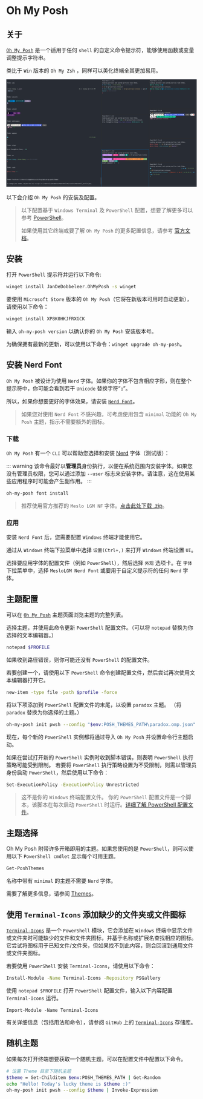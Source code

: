 # Oh My Posh

## 关于

[`Oh My Posh`](https://ohmyposh.dev/) 是一个适用于任何 `shell` 的自定义命令提示符，能够使用函数或变量调整提示字符串。

类比于 `Win` 版本的 `Oh My Zsh` ，同样可以美化终端全其更加易用。

![](./images/oh-my-posh/Snipaste_2023-12-24_17-15-36.png)

以下会介绍 `Oh My Posh` 的安装及配置。

> 以下配置基于 `Windows Terminal` 及 `PowerShell` 配置，想要了解更多可以参考 [PowerShell](./power-shell.md)。
>
> 如果使用其它终端或要了解 `Oh My Posh` 的更多配置信息，请参考 [官方文档](https://ohmyposh.dev/)。

## 安装

打开 `PowerShell` 提示符并运行以下命令:

```bash
winget install JanDeDobbeleer.OhMyPosh -s winget
```

要使用 `Microsoft Store` 版本的 `Oh My Posh`（它将在新版本可用时自动更新），请使用以下命令：

```bash
winget install XP8K0HKJFRXGCK
```

输入 `oh-my-posh version` 以确认你的 `Oh My Posh` 安装版本号。

为确保拥有最新的更新，可以使用以下命令：`winget upgrade oh-my-posh`。

## 安装 Nerd Font

`Oh My Posh` 被设计为使用 `Nerd` 字体。如果你的字体不包含相应字形，则在整个提示符中，你可能会看到若干 `Unicode` 替换字符“`▯`”。

所以，如果你想要更好的字体效果，请安装 [`Nerd Font`](https://ohmyposh.dev/docs/installation/fonts)。

> 如果您对使用 `Nerd Font` 不感兴趣，可考虑使用包含 `minimal` 功能的 `Oh My Posh` 主题，指示不需要额外的图标。

### 下载

`Oh My Posh` 有一个 `CLI` 可以帮助您选择和安装 [Nerd](https://www.nerdfonts.com/) 字体（测试版）：

::: warning
该命令最好以**管理员**身份执行，以便在系统范围内安装字体。如果您没有管理员权限，您可以通过添加 `--user` 标志来安装字体。请注意，这在使用某些应用程序时可能会产生副作用。
:::

```bash
oh-my-posh font install
```

> 推荐使用官方推荐的 `Meslo LGM NF` 字体。[点击此处下载 .zip](https://github.com/ryanoasis/nerd-fonts/releases/download/v3.0.2/Meslo.zip)。

### 应用

安装 `Nerd Font` 后，您需要配置 `Windows` 终端才能使用它。

通过从 `Windows` 终端下拉菜单中选择 `设置(Ctrl+,)` 来打开 `Windows` 终端设置 `UI`。

选择要应用字体的配置文件（例如 `PowerShell`），然后选择 `外观` 选项卡。在 `字体` 下拉菜单中，选择 `MesloLGM Nerd Font` 或要用于自定义提示符的任何 `Nerd` 字体。

## 主题配置

可以在 [`Oh My Posh`](https://ohmyposh.dev/docs/themes) 主题页面浏览主题的完整列表。

选择主题，并使用此命令更新 `PowerShell` 配置文件。（可以将 `notepad` 替换为你选择的文本编辑器。）

```bash
notepad $PROFILE
```

如果收到路径错误，则你可能还没有 `PowerShell` 的配置文件。

若要创建一个，请使用以下 `PowerShell` 命令创建配置文件，然后尝试再次使用文本编辑器打开它。

```bash
new-item -type file -path $profile -force
```

将以下项添加到 `PowerShell` 配置文件的末尾，以设置 `paradox` 主题。 （将 `paradox` 替换为你选择的主题。）

```bash
oh-my-posh init pwsh --config "$env:POSH_THEMES_PATH\paradox.omp.json" | Invoke-Expression
```

现在，每个新的 `PowerShell` 实例都将通过导入 `Oh My Posh` 并设置命令行主题启动。

如果在尝试打开新的 `PowerShell` 实例时收到脚本错误，则表明 `PowerShell` 执行策略可能受到限制。 若要将 `PowerShell` 执行策略设置为不受限制，则需以管理员身份启动 `PowerShell`，然后使用以下命令：

```bash
Set-ExecutionPolicy -ExecutionPolicy Unrestricted
```

> 这不是你的 `Windows` 终端配置文件。 你的 `PowerShell` 配置文件是一个脚本，该脚本在每次启动 `PowerShell` 时运行。[详细了解 PowerShell 配置文件](https://learn.microsoft.com/zh-cn/powershell/module/microsoft.powershell.core/about/about_profiles)。

## 主题选择

Oh My Posh 附带许多开箱即用的主题。如果您使用的是 `PowerShell`，则可以使用以下 `PowerShell cmdlet` 显示每个可用主题。

```bash
Get-PoshThemes
```

名称中带有 `minimal` 的主题不需要 `Nerd` 字体。

需要了解更多信息，请参阅 [Themes](https://ohmyposh.dev/docs/themes)。

## 使用 `Terminal-Icons` 添加缺少的文件夹或文件图标

[`Terminal-Icons`](https://github.com/devblackops/Terminal-Icons) 是一个 `PowerShell` 模块，它会添加在 `Windows` 终端中显示文件或文件夹时可能缺少的文件和文件夹图标，并基于名称或扩展名查找相应的图标。 它尝试将图标用于已知文件/文件夹，但如果找不到此内容，则会回滚到通用文件或文件夹图标。

若要使用 `PowerShell` 安装 `Terminal-Icons`，请使用以下命令：

```bash
Install-Module -Name Terminal-Icons -Repository PSGallery
```

使用 `notepad $PROFILE` 打开 `PowerShell` 配置文件，输入以下内容配置 `Terminal-Icons` 运行。

```text
Import-Module -Name Terminal-Icons
```

有关详细信息（包括用法和命令），请参阅 `GitHub` 上的 [`Terminal-Icons`](https://github.com/devblackops/Terminal-Icons) 存储库。

## 随机主题

如果每次打开终端想要获取一个随机主题，可以在配置文件中配置以下命令。

```bash
# 设置 Theme 目录下随机主题
$theme = Get-Childitem $env:POSH_THEMES_PATH | Get-Random
echo "Hello! Today's lucky theme is $theme :)"
oh-my-posh init pwsh --config $theme | Invoke-Expression
```
